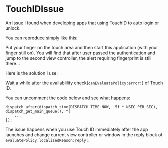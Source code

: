 TouchIDIssue
============

An Issue I found when developing apps that using TouchID to auto login or unlock.

You can reproduce simply like this:

Put your finger on the touch area and then start this application (with your finger still on). You will find that after user passed the authentication and jump to the second view controller, the alert requiring fingerprint is still there...

Here is the solution I use:

Wait a while after the availablility check(`canEvaluatePolicy:error:`) of Touch ID.

You can uncomment the code below and see what happens:
```
dispatch_after(dispatch_time(DISPATCH_TIME_NOW, .5f * NSEC_PER_SEC), dispatch_get_main_queue(), ^{
    ...
});
```

The issue happens when you use Touch ID immediately after the app launches and change current view controller or window in the reply block of `evaluatePolicy:localizedReason:reply:`.

